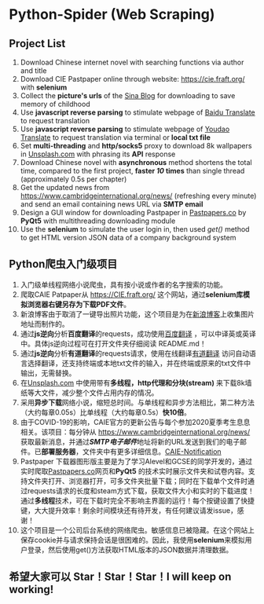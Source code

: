 # Python-Spider (Web Scraping)

## Project List

1. Download Chinese internet novel with searching functions via author and title
2. Download CIE Pastpaper online through website: <https://cie.fraft.org/> with **selenium**
3. Collect the **picture's urls** of the [Sina Blog](http://blog.sina.com.cn/) for downloading to save memory of childhood
4. Use **javascript reverse parsing** to stimulate webpage of [Baidu Translate](https://fanyi.baidu.com) to request translation
5. Use **javascript reverse parsing** to stimulate webpage of [Youdao Translate](http://fanyi.youdao.com) to request translation via terminal or **local txt file**
6. Set **multi-threading** and **http/socks5** proxy to download 8k wallpapers in [Unsplash.com](https://www.unsplash.com) with phrasing its **API** response
7. Download Chinese novel with **asynchronous** method shortens the total time, compared to the first project, **faster *10* times** than single thread (approximately 0.5s per chapter)
8. Get the updated news from <https://www.cambridgeinternational.org/news/> (refreshing every minute) and send an email containing news URL via **SMTP email**
9. Design a GUI window for downloading Pastpaper in [Pastpapers.co](https://pastpapers.co) by **PyQt5** with multithreading downloading module
10. Use the **selenium** to simulate the user login in, then used *get()* method to get HTML version JSON data of a company background system

## Python爬虫入门级项目

1. 入门级单线程网络小说爬虫，具有按小说或作者的名字搜索的功能。
2. 爬取CAIE Patpaper从 <https://CIE.fraft.org/> 这个网站，通过**selenium库模拟浏览器右键另存为下载PDF文件**。
3. 新浪博客由于取消了一键导出照片功能，这个项目是为在[新浪博客](http://blog.sina.com.cn/)上收集图片地址而制作的。
4. 通过**js逆向**分析**百度翻译**的requests，成功使用[百度翻译](https://fanyi.baidu.com) ，可以中译英或英译中。具体js逆向过程可在打开文件夹仔细阅读 README.md！
5. 通过**js逆向**分析**有道翻译**的requests请求，使用在线翻译[有道翻译](http://fanyi.youdao.com) 访问自动语言选择翻译，还支持终端或本地txt文件的输入，并在终端或原来的txt文件中输出，无需替换。
6. 在[Unsplash.com](https://www.unsplash.com) 中使用带有**多线程，http代理和分块(stream)** 来下载8k墙纸等大文件，减少整个文件占用内存的情况。
7. 采用**异步下载**网络小说，缩短总时间。与单线程和异步方法相比，第二种方法（大约每章0.05s）比单线程（大约每章0.5s）**快10倍**。
8. 由于COVID-19的影响，CAIE官方的更新公告与每个参加2020夏季考生息息相关。该项目：每分钟从 <https://www.cambridgeinternational.org/news/> 获取最新消息，并通过***SMTP电子邮件***地址将新的URL发送到我们的电子邮件。已**部署服务器**，文件夹中有更多详细信息。[CAIE-Notification](https://github.com/YHPeter/Python-Web-Crawler/tree/master/CAIE-Notification-via-SMTP-Email)
9. Pastpaper 下载器图形版主要是为了学习Alevel和GCSE的同学开发的，通过实时爬取[Pastpapers.co](https://pastpapers.co)网页和**PyQt5** 的技术实时展示文件夹和试卷内容。支持文件夹打开、浏览器打开，可多文件夹批量下载；同时在下载单个文件时通过requests请求的长度和steam方式下载，获取文件大小和实时的下载进度！通过**多线程**技术，可在下载时完全不影响主界面的运行！每个按键设置了快捷键，大大提升效率！剩余时间模块还有待开发，有任何建议请发issue，感谢！
10. 这个项目是一个公司后台系统的网络爬虫。敏感信息已被隐藏。在这个网站上保存cookie并与请求保持会话是很困难的。因此，我使用**selenium**来模拟用户登录，然后使用get()方法获取HTML版本的JSON数据并清理数据。

## 希望大家可以 Star！Star！Star！I will keep on working!